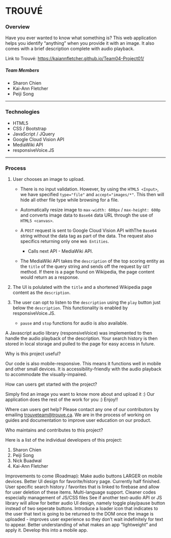 # TROUVÉ

### Overview

Have you ever wanted to know what something is? This web application helps you identify “anything” when you provide it with an image. It also comes with a brief description complete with audio playback. 

Link to Trouvé: https://kaiannfletcher.github.io/Team04-Project01/

##### Team Members
* Sharon Chien
* Kai-Ann Fletcher
* Peiji Song

- - -

### Technologies
- HTML5
- CSS / Bootstrap
- JavaScript / JQuery
- Google Cloud Vision API
- MediaWiki API
- responsiveVoice.JS

- - -

### Process

1. User chooses an image to upload.
   * There is no input validation. However, by using the `HTML5 <Input>`, we have specified `type="file"` and `accept="images/*"`. This then will hide all other file type while browsing for a file.

   * Automatically resize image to `max-width: 600px` / `max-height: 600p` and converts image data to `Base64` data URL through the use of `HTML5 <canvas>`.  

   * A `POST` request is sent to Google Cloud Vision API withThe `Base64` string without the data tag as part of the data. The request also specifics returning only one `Web Entities`.
      * Calls next API - MediaWiki API.

   * The MediaWiki API takes the `description` of the top scoring entity as the `title` of the query string and sends off the request by `GET` method. If there is a page found on Wikipedia, the page content would return as a response.
   
2. The UI is polulated with the `title` and a shortened Wikipedia page content as the `description`.
3. The user can opt to listen to the `description` using the `play` button just below the `description`. This functionality is enabled by responsiveVoice.JS.
   * `pause` and `stop` functions for audio is also available.

A Javascript audio library (responsiveVoice) was implemented to then handle the audio playback of the description. Your search history is then stored in local storage and pulled to the page for easy access in future.

Why is this project useful?

Our code is also mobile-responsive. This means it functions well in mobile and other small devices. It is accessibility-friendly with the audio playback to accommodate the visually-impaired.

How can users get started with the project?

Simply find an image you want to know more about and upload it :) Our application does the rest of the work for you :) Enjoy!!

Where can users get help?
Please contact any one of our contributors by emailing trouveteam@trouve.ca.
We are in the process of working on guides and documentation to improve user education on our product.

Who maintains and contributes to this project?

Here is a list of the individual developers of this project:
1) Sharon Chien
2) Peiji Song
3) Nick Buadwal
4) Kai-Ann Fletcher

Improvements to come (Roadmap):
Make audio buttons LARGER on mobile devices.
Better UI design for favorite/history page. Currently half finished.
User specific search history / favorites that is linked to firebase and allow for user deletion of these items.
Multi-language support.
Cleaner codes especially management of JS/CSS files
See if another text-audio API or JS library will allow for better audio UI design, namely toggle play/pause button instead of two seperate buttons.
Introduce a loader icon that indicates to the user that text is going to be returned to the DOM once the image is uploaded - improves user experience so they don’t wait indefinitely for text to appear.
Better understanding of what makes an app “lightweight” and apply it.
Develop this into a mobile app.










